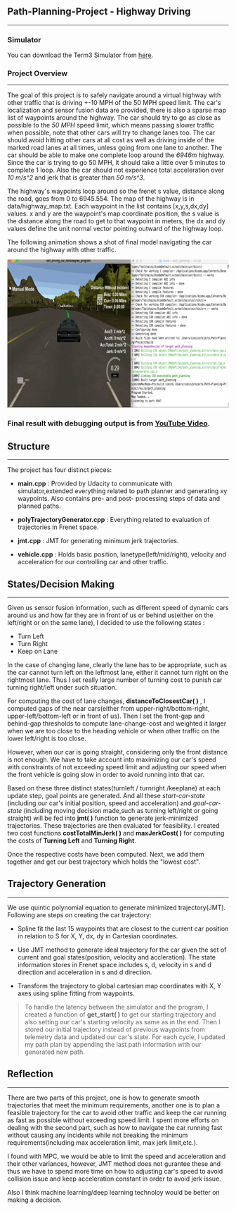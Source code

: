 
## Path-Planning-Project - Highway Driving
---

### Simulator

You can download the Term3 Simulator from [here](https://github.com/udacity/self-driving-car-sim/releases).

### Project Overview
---
The goal of this project is to safely navigate around a virtual highway with other traffic that is driving +-10 MPH of the 50 MPH speed limit. The car's localization and sensor fusion data are provided, there is also a sparse map list of waypoints around the highway. The car should try to go as close as possible to the *50 MPH* speed limit, which means passing slower traffic when possible, note that other cars will try to change lanes too. The car should avoid hitting other cars at all cost as well as driving inside of the marked road lanes at all times, unless going from one lane to another. The car should be able to make one complete loop around the *6946m* highway. Since the car is trying to go 50 MPH, it should take a little over 5 minutes to complete 1 loop. Also the car should not experience total acceleration over *10 m/s^2* and jerk that is greater than *50 m/s^3*.

The highway's waypoints loop around so the frenet s value, distance along the road, goes from 0 to 6945.554. The map of the highway is in data/highway_map.txt. Each waypoint in the list contains [x,y,s,dx,dy] values. x and y are the waypoint's map coordinate position, the s value is the distance along the road to get to that waypoint in meters, the dx and dy values define the unit normal vector pointing outward of the highway loop.

The following animation shows a shot of final model navigating the car around the highway with other traffic.

![path](path_planning.gif)


### Final result with debugging output is from [YouTube Video](https://www.youtube.com/watch?v=DruJLrsjw5Q&feature=youtu.be).

## Structure
---
The project has four distinct pieces:

* **main.cpp** : Provided by Udacity to communicate with simulator,extended everything related to path planner and generating xy waypoints. Also contains pre- and post- processing steps of data and planned paths.


* **polyTrajectoryGenerator.cpp** : Everything related to evaluation of trajectories in Frenet space.


* **jmt.cpp** : JMT for generating minimum jerk trajectories.
 
 
* **vehicle.cpp** : Holds basic position, lanetype(left/mid/right),  velocity and acceleration for our controlling car and other traffic.

## States/Decision Making
---
Given us sensor fusion information, such as different speed of dynamic cars around us and how far they are in front of us or behind us(either on the left/right or on the same lane), I decided to use the following states :

* Turn Left
* Turn Right
* Keep on Lane

In the case of changing lane, clearly the lane has to be appropriate, such as the car cannot turn left on the leftmost lane, either it cannot turn right on the rightmost lane. Thus I set really large number of turning cost to punish car turning right/left under such situation. 

For computing the cost of lane changes, **distanceToClosestCar( )** , I computed gaps of the near cars(either from upper-right/bottom-right, upper-left/bottom-left or in front of us). Then I set the front-gap and behind-gap thresholds to compute lane-change-cost and weighted it larger when we are too close to the heading vehicle or when other traffic on the lower left/right is too close.

However, when our car is going straight, considering only the front distance is not enough. We have to take account into maximizing our car's speed with constraints of not exceeding speed limit and adjusting our speed when the front vehicle is going slow in order to avoid running into that car.  

Based on these three distinct states(turnleft / turnright /keeplane) at each update step, goal points are generated. And all these *start-car-state* (including our car's initial position, speed and acceleration) and *goal-car-state* (including moving decision made,such as turning left/right or going straight) will be fed into **jmt( )** function to generate jerk-minimized trajectories. These trajectories are then evaluated for feasibility. I created two cost functions **costTotalMinJerk( )** and **maxJerkCost( )** for computing the costs of **Turning Left** and **Turning Right**. 

Once the respective costs have been computed. Next, we add them together and get our best trajectory which holds the "lowest cost".

## Trajectory Generation
---

We use quintic polynomial equation to generate minimized trajectory(JMT). Following are steps on creating the car trajectory:

* Spline fit the last 15 waypoints that are closest to the current car position in relation to S for X, Y, dx, dy in Cartesian coordinates.

* Use JMT method to generate ideal trajectory for the car given the set of current and goal states(position, velocity and accleration). The state information stores in Frenet space includes s, d, velocity in s and d direction and acceleration in s and d direction. 

* Transform the trajectory to global cartesian map coordinates with X, Y axes using spline fitting from waypoints.

>To handle the latency between the simulator and the program, I created a function of **get_start( )** to get our starting trajectory and also setting our car's starting velocity as same as in the end. Then I stored our initial trajectory instead of previous waypoints from telemetry data and updated our car's state. For each cycle, I updated my path plan by appending the last path information with our generated new path.


## Reflection
---

There are two parts of this project, one is how to generate smooth trajectories that meet the minimum requirements, another one is to plan a feasible trajectory for the car to avoid other traffic and keep the car running as fast as possible without exceeding speed limit. I spent more efforts on dealing with the second part, such as how to navigate the car running fast without causing any incidents while not breaking the minimum requirements(including max acceleration limit, max jerk limit,etc.).

I found with MPC, we would be able to limit the speed and acceleration and their other variances, however, JMT method does not gurantee these and thus we have to spend more time on how to adjusting car's speed to avoid collision issue and keep acceleration constant in order to avoid jerk issue.

Also I think machine learning/deep learning technoloy would be better on making a decision. 


```python

```
